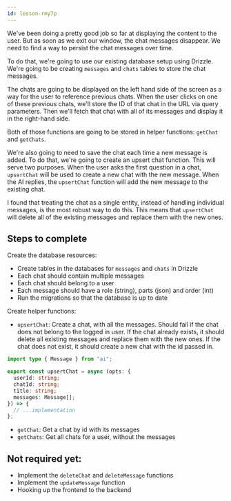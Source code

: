 ```yaml
---
id: lesson-rmy7p
---
```


We've been doing a pretty good job so far at displaying the content to the user. But as soon as we exit our window, the chat messages disappear. We need to find a way to persist the chat messages over time.

To do that, we're going to use our existing database setup using Drizzle. We're going to be creating `messages` and `chats` tables to store the chat messages.

The chats are going to be displayed on the left hand side of the screen as a way for the user to reference previous chats. When the user clicks on one of these previous chats, we'll store the ID of that chat in the URL via query parameters. Then we'll fetch that chat with all of its messages and display it in the right-hand side.

Both of those functions are going to be stored in helper functions: `getChat` and `getChats`.

We're also going to need to save the chat each time a new message is added. To do that, we're going to create an upsert chat function. This will serve two purposes. When the user asks the first question in a chat, `upsertChat` will be used to create a new chat with the new message. When the AI replies, the `upsertChat` function will add the new message to the existing chat.

I found that treating the chat as a single entity, instead of handling individual messages, is the most robust way to do this. This means that `upsertChat` will delete all of the existing messages and replace them with the new ones.

## Steps to complete

Create the database resources:

- Create tables in the databases for `messages` and `chats` in Drizzle
- Each chat should contain multiple messages
- Each chat should belong to a user
- Each message should have a role (string), parts (json) and order (int)
- Run the migrations so that the database is up to date

Create helper functions:

- `upsertChat`: Create a chat, with all the messages. Should fail if the chat does not belong to the logged in user. If the chat already exists, it should delete all existing messages and replace them with the new ones. If the chat does not exist, it should create a new chat with the id passed in.

```ts
import type { Message } from "ai";

export const upsertChat = async (opts: {
  userId: string;
  chatId: string;
  title: string;
  messages: Message[];
}) => {
  // ...implementation
};
```

- `getChat`: Get a chat by id with its messages
- `getChats`: Get all chats for a user, without the messages

## Not required yet:

- Implement the `deleteChat` and `deleteMessage` functions
- Implement the `updateMessage` function
- Hooking up the frontend to the backend
